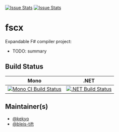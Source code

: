 [![Issue Stats](http://issuestats.com/github/fscx-projects/fscx/badge/issue)](http://issuestats.com/github/fscx-projects/fscx)
[![Issue Stats](http://issuestats.com/github/fscx-projects/fscx/badge/pr)](http://issuestats.com/github/fscx-projects/fscx)

# fscx

Expandable F# compiler project: 

* TODO: summary


## Build Status

Mono | .NET
---- | ----
[![Mono CI Build Status](https://img.shields.io/travis/fscx-projects/fscx/master.svg)](https://travis-ci.org/fsprojects/ProjectScaffold) | [![.NET Build Status](https://img.shields.io/appveyor/ci/kekyo/fscx/master.svg)](https://ci.appveyor.com/project/fscx-projects/fscx)

## Maintainer(s)

- [@kekyo](https://github.com/kekyo)
- [@bleis-tift](https://github.com/bleis-tift)
